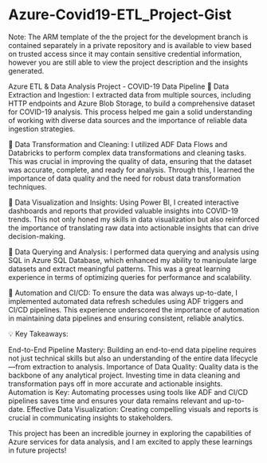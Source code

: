 # Azure-Covid19-ETL_Project-Gist

Note: The ARM template of the the project for the development branch is contained separately in a private repository and is available to view based on trusted access since it may contain sensitive credential information, however you are still able to view the project description and the insights generated.

Azure ETL & Data Analysis Project - COVID-19 Data Pipeline
🔹 Data Extraction and Ingestion: I extracted data from multiple sources, including HTTP endpoints and Azure Blob Storage, to build a comprehensive dataset for COVID-19 analysis. This process helped me gain a solid understanding of working with diverse data sources and the importance of reliable data ingestion strategies.

🔹 Data Transformation and Cleaning: I utilized ADF Data Flows and Databricks to perform complex data transformations and cleaning tasks. This was crucial in improving the quality of data, ensuring that the dataset was accurate, complete, and ready for analysis. Through this, I learned the importance of data quality and the need for robust data transformation techniques.

🔹 Data Visualization and Insights: Using Power BI, I created interactive dashboards and reports that provided valuable insights into COVID-19 trends. This not only honed my skills in data visualization but also reinforced the importance of translating raw data into actionable insights that can drive decision-making.

🔹 Data Querying and Analysis: I performed data querying and analysis using SQL in Azure SQL Database, which enhanced my ability to manipulate large datasets and extract meaningful patterns. This was a great learning experience in terms of optimizing queries for performance and scalability.

🔹 Automation and CI/CD: To ensure the data was always up-to-date, I implemented automated data refresh schedules using ADF triggers and CI/CD pipelines. This experience underscored the importance of automation in maintaining data pipelines and ensuring consistent, reliable analytics.

💡 Key Takeaways:

End-to-End Pipeline Mastery: Building an end-to-end data pipeline requires not just technical skills but also an understanding of the entire data lifecycle—from extraction to analysis. Importance of Data Quality: Quality data is the backbone of any analytical project. Investing time in data cleaning and transformation pays off in more accurate and actionable insights. Automation is Key: Automating processes using tools like ADF and CI/CD pipelines saves time and ensures your data remains relevant and up-to-date. Effective Data Visualization: Creating compelling visuals and reports is crucial in communicating insights to stakeholders.

This project has been an incredible journey in exploring the capabilities of Azure services for data analysis, and I am excited to apply these learnings in future projects!

